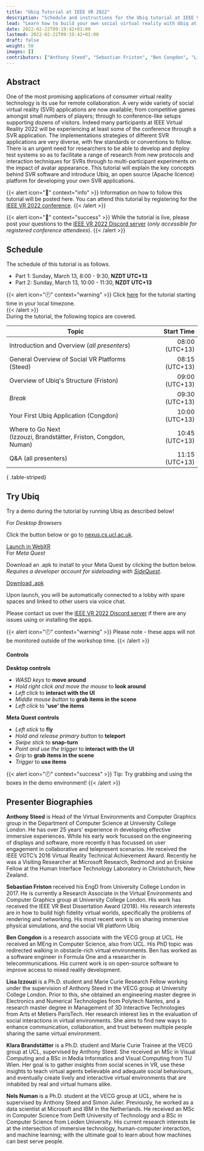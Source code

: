 ```yaml
---
title: "Ubiq Tutorial at IEEE VR 2022"
description: "Schedule and instructions for the Ubiq tutorial at IEEE VR 2022."
lead: "Learn how to build your own social virtual reality with Ubiq at the IEEE Conference on Virtual Reality and 3D User Interfaces (IEEE VR) 2022!"
date: 2022-02-22T09:19:42+01:00
lastmod: 2022-02-22T09:19:42+01:00
draft: false
weight: 50
images: []
contributors: ["Anthony Steed", "Sebastian Friston", "Ben Congdon", "Lisa Izzouzi", "Klara Brandstätter", "Nels Numan"]
---
```


## Abstract
One of the most promising applications of consumer virtual reality technology is its use for remote collaboration. A very wide variety of social virtual reality (SVR) applications are now available; from competitive games amongst small numbers of players; through to conference-like setups supporting dozens of visitors. Indeed many participants at IEEE Virtual Reality 2022 will be experiencing at least some of the conference through a SVR application. The implementations strategies of different SVR applications are very diverse, with few standards or conventions to follow. There is an urgent need for researchers to be able to develop and deploy test systems so as to facilitate a range of research from new protocols and interaction techniques for SVRs through to multi-participant experiments on the impact of avatar appearance. This tutorial will explain the key concepts behind SVR software and introduce Ubiq, an open source (Apache licence) platform for developing your own SVR applications.

{{< alert icon="🎥" context="info" >}}
Information on how to follow this tutorial will be posted here. You can attend this tutorial by registering for the <a href="https://ieeevr.org/2022/attend/registration/">IEEE VR 2022 conference</a>.
{{< /alert >}}

{{< alert icon="💬" context="success" >}}
While the tutorial is live, please post your questions to the <a href="https://discord.gg/STCgpaWg">IEEE VR 2022 Discord server</a> (*only accessible for registered conference attendees*).
{{< /alert >}}

## Schedule

The schedule of this tutorial is as follows. 
- Part 1: Sunday, March 13, 8:00 - 9:30, **NZDT UTC+13**<br>
- Part 2: Sunday, March 13, 10:00 - 11:30, **NZDT UTC+13**

{{< alert icon="🕗" context="warning" >}}
Click [here](https://www.timeanddate.com/worldclock/converter.html?iso=20220312T190000&p1=22&p2=136&p3=307&p4=55&p5=4672&p6=224&p7=867) for the tutorial starting time in your local timezone. <br>
{{< /alert >}}
<br>
During the tutorial, the following topics are covered.

| Topic                                                   | Start Time                        |
|---------------------------------------------------------|----------------------------------:|
| Introduction and Overview (_all presenters_)            |                    08:00 (UTC+13) |
| General Overview of Social VR Platforms (Steed)         |                    08:15 (UTC+13) |
| Overview of Ubiq's Structure (Friston)                  |                    09:00 (UTC+13) |
| _Break_                                                 |                    09:30 (UTC+13) |
| Your First Ubiq Application (Congdon)                   |                    10:00 (UTC+13) |
| Where to Go Next <br> (Izzouzi, Brandstätter, Friston, Congdon, Numan) |     10:45 (UTC+13) |
| Q&A (all presenters)                                    |                    11:15 (UTC+13) |
{ .table-striped}

## Try Ubiq

Try a demo during the tutorial by running Ubiq as described below!

<div class="card">
    <div class="card-body">
        <div class="card-title mt-4 h5">For <em>Desktop Browsers</em></div>
        <p>Click the button below or go to <a href="https://nexus.cs.ucl.ac.uk/" target="_blank">nexus.cs.ucl.ac.uk</a>.</p>
        <a class="btn btn-primary btn-lg px-4 mb-2" href="https://nexus.cs.ucl.ac.uk/" role="button" target="_blank">Launch in WebXR</a>
    </div>
</div>

<div class="card">
    <div class="card-body">
        <div class="card-title mt-4 h5">For <em>Meta Quest</em></div>
        <p>Download an .apk to install to your Meta Quest by clicking the button below. <em>Requires a developer account for sideloading with <a href="https://sidequestvr.com/" target="_blank">SideQuest</a></em>.</p>
        <a class="btn btn-primary btn-lg px-4 mb-2" href="/apks/ieeevr22-demo.apk" role="button" download>Download .apk</a>
    </div>
</div>

Upon launch, you will be automatically connected to a lobby with spare spaces and linked to other users via voice chat.

Please contact us over the <a href="https://discord.gg/STCgpaWg">IEEE VR 2022 Discord server</a> if there are any issues using or installing the apps.

{{< alert icon="🕗" context="warning" >}}
Please note - these apps will not be monitored outside of the workshop time.
{{< /alert >}}


#### Controls

**Desktop controls**
- *WASD keys* to **move around**
- *Hold right click and move the mouse* to **look around**
- *Left click* to **interact with the UI**
- *Middle mouse button* to **grab items in the scene**
- *Left click* to **'use' the items**

**Meta Quest controls**
- *Left stick* to **fly**
- *Hold and release primary button* to **teleport**
- *Swipe stick* to **snap-turn**
- *Point and use the trigger* to **interact with the UI**
- *Grip* to **grab items in the scene**
- *Trigger* to **use items**

{{< alert icon="🕗" context="success" >}}
Tip: Try grabbing and using the boxes in the demo environment!
{{< /alert >}}

## Presenter Biographies
**Anthony Steed** is Head of the Virtual Environments and Computer Graphics group in the Department of Computer Science at University College London. He has over 25 years’ experience in developing effective immersive experiences. While his early work focussed on the engineering of displays and software, more recently it has focussed on user engagement in collaborative and telepresent scenarios. He received the IEEE VGTC’s 2016 Virtual Reality Technical Achievement Award.  Recently he was a Visiting Researcher at Microsoft Research, Redmond and an Erskine Fellow at the Human Interface Technology Laboratory in Christchurch, New Zealand.

**Sebastian Friston** received his EngD from University College London in 2017. He is currently a Research Associate in the Virtual Environments and Computer Graphics group at University College London. His work has received the IEEE VR Best Dissertation Award (2018). His research interests are in how to build high fidelity virtual worlds, specifically the problems of rendering and networking. His most recent work is on sharing immersive physical simulations, and the social VR platform Ubiq

**Ben Congdon** is a research associate with the VECG group at UCL. He received an MEng in Computer Science, also from UCL. His PhD topic was redirected walking in obstacle-rich virtual environments. Ben has worked as a software engineer in Formula One and a researcher in telecommunications. His current work is on open-source software to improve access to mixed reality development.

**Lisa Izzouzi** is a Ph.D. student and Marie Curie Research Fellow working under the supervision of Anthony Steed in the VECG group at University College London. Prior to this, she obtained an engineering master degree in Electronics and Numerical Technologies from Polytech Nantes, and a research master degree in Management of 3D Interactive Technologies from Arts et Metiers ParisTech. Her research interest lies in the evaluation of social interactions in virtual environments. She aims to find new ways to enhance communication, collaboration, and trust between multiple people sharing the same virtual environment. 

**Klara Brandstätter** is a Ph.D. student and Marie Curie Trainee at the VECG group at UCL, supervised by Anthony Steed. She received an MSc in Visual Computing and a BSc in Media Informatics and Visual Computing from TU Wien. Her goal is to gather insights from social scenes in VR, use these insights to teach virtual agents believable and adequate social behaviours, and eventually create lively and interactive virtual environments that are inhabited by real and virtual humans alike.  

**Nels Numan** is a Ph.D. student at the VECG group at UCL, where he is supervised by Anthony Steed and Simon Julier. Previously, he worked as a data scientist at Microsoft and IBM in the Netherlands. He received an MSc in Computer Science from Delft University of Technology and a BSc in Computer Science from Leiden University. His current research interests lie at the intersection of immersive technology, human-computer interaction, and machine learning; with the ultimate goal to learn about how machines can best serve people.
